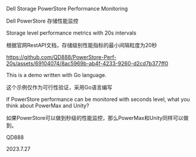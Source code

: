 Dell Storage PowerStore Performance Monitoring

Dell PowerStore 存储性能监控

Storage level performance metrics with 20s intervals

根据官网RestAPI文档，存储级别性能指标的最小间隔粒度为20秒

https://github.com/QD888/PowerStore-Perf-20s/assets/69104074/8ac5969b-ab4f-4233-9260-d2cd7b377ff0

This is a demo written with Go language.

这个示例仅作为可行性验证，采用Go语言编写

If PowerStore performance can be monitored with seconds level, what you think about PowerMax and Unity?

如果PowerStore可以做到秒级的性能监控，那么PowerMax和Unity同样可以做到。



QD888

2023.7.27
